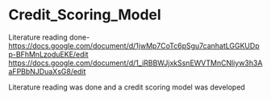 # Credit_Scoring_Model

Literature reading done-
https://docs.google.com/document/d/1jwMp7CoTc6pSgu7canhatLGGKUDpp-BFhMnLzoduEKE/edit
https://docs.google.com/document/d/1_iRBBWJjxkSsnEWVTMnCNliyw3h3AaFPBbNJDuaXsG8/edit

Literature reading was done and a credit scoring model was developed
